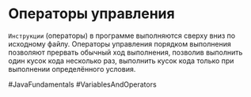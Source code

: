 # Операторы управления
`Инструкции` (операторы) в программе выполняются сверху вниз по исходному файлу. Операторы управления порядком выполнения позволяют прервать обычный ход выполнения, позволив выполнить один кусок кода несколько раз, выполнить кусок кода только при выполнении определённого условия.

#JavaFundamentals
#VariablesAndOperators